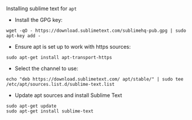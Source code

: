 Installing sublime text for ```apt```

* Install the GPG key:
```
wget -qO - https://download.sublimetext.com/sublimehq-pub.gpg | sudo apt-key add -
```

* Ensure apt is set up to work with https sources:

```
sudo apt-get install apt-transport-https
```

* Select the channel to use:

```
echo "deb https://download.sublimetext.com/ apt/stable/" | sudo tee /etc/apt/sources.list.d/sublime-text.list
```

* Update apt sources and install Sublime Text

```
sudo apt-get update
sudo apt-get install sublime-text
```
